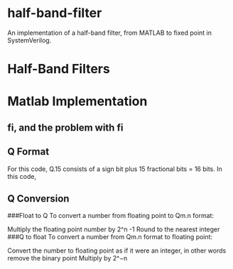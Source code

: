 # half-band-filter
An implementation of a half-band filter, from MATLAB to fixed point in SystemVerilog.  

# Half-Band Filters

# Matlab Implementation

## fi, and the problem with fi
## Q Format
For this code, Q.15 consists of a sign bit plus 15 fractional bits = 16 bits.  In this code,

## Q Conversion
###Float to Q
To convert a number from floating point to Qm.n format:

Multiply the floating point number by 2^n -1
Round to the nearest integer
###Q to float
To convert a number from Qm.n format to floating point:

Convert the number to floating point as if it were an integer, in other words remove the binary point
Multiply by 2^−n 
